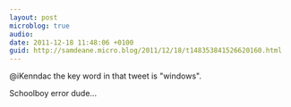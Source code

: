 ```yaml
---
layout: post
microblog: true
audio: 
date: 2011-12-18 11:48:06 +0100
guid: http://samdeane.micro.blog/2011/12/18/t148353841526620160.html
---
```

@iKenndac the key word in that tweet is "windows". 

Schoolboy error dude...

